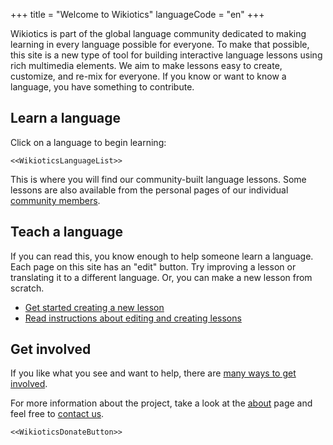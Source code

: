 +++
title = "Welcome to Wikiotics"
languageCode = "en"
+++

Wikiotics is part of the global language community dedicated to making
learning in every language possible for everyone. To make that possible,
this site is a new type of tool for building interactive language
lessons using rich multimedia elements. We aim to make lessons easy to
create, customize, and re-mix for everyone. If you know or want to know
a language, you have something to contribute.

## Learn a language

Click on a language to begin learning:

`<<WikioticsLanguageList>>`

This is where you will find our community-built language lessons. Some
lessons are also available from the personal pages of our individual
[community members](/en/Community_List).

## Teach a language

If you can read this, you know enough to help someone learn a language.
Each page on this site has an "edit" button. Try improving a lesson or
translating it to a different language. Or, you can make a new lesson
from scratch.

  - [Get started creating a new lesson](/new/flashcard_deck)
  - [Read instructions about editing and creating
    lessons](/en/Make_a_lesson)

## Get involved

If you like what you see and want to help, there are [many ways to get
involved](/en/Get_involved).

For more information about the project, take a look at the
[about](/group/wikiotics/about) page and feel free to [contact
us](/en/contact).

`<<WikioticsDonateButton>>`
